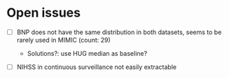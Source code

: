 
# Open issues

- [ ] BNP does not have the same distribution in both datasets, seems to be rarely used in MIMIC (count: 29)
  - Solutions?: use HUG median as baseline? 
  
- [ ] NIHSS in continuous surveillance not easily extractable